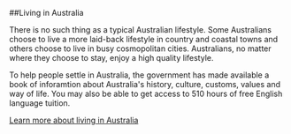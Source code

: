 ##Living in Australia

There is no such thing as a typical Australian lifestyle. Some Australians choose to live a more laid-back lifestyle in country and coastal towns and others choose to live in busy cosmopolitan cities. Australians, no matter where they choose to stay, enjoy a high quality lifestyle.

To help people settle in Australia, the government has made available a book of inforamtion about Australia's history, culture, customs, values and way of life. You may also be able to get access to 510 hours of free English language tuition.

[Learn more about living in Australia]()
